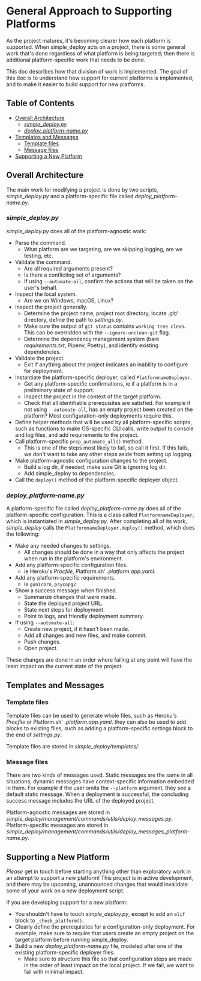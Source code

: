 General Approach to Supporting Platforms
===

As the project matures, it's becoming clearer how each platform is supported. When simple_deploy acts on a project, there is some general work that's done regardless of what platform is being targeted; then there is additional platform-specific work that needs to be done.

This doc describes how that division of work is implemented. The goal of this doc is to understand how support for current platforms is implemented, and to make it easier to build support for new platforms.

Table of Contents
---

- [Overall Architecture](#overall-architecture)
    - [*simple_deploy.py*](#simple_deploypy)
    - [*deploy_platform-name.py*](#deploy_platform-namepy)
- [Templates and Messages](#templates-and-messages)
    - [Template files](#template-files)
    - [Message files](#message-files)
- [Supporting a New Platform](#supporting-a-new-platform)

Overall Architecture
---

The main work for modifying a project is done by two scripts, *simple_deploy.py* and a platform-specific file called *deploy_platform-name.py*.

### *simple_deploy.py*

*simple_deploy.py* does all of the platform-agnostic work:

- Parse the command.
    - What platform are we targeting, are we skipping logging, are we testing, etc.
- Validate the command.
    - Are all required arguments present?
    - Is there a conflicting set of arguments?
    - If using `--automate-all`, confirm the actions that will be taken on the user's behalf.
- Inspect the local system.
    - Are we on Windows, macOS, Linux?
- Inspect the project generally.
    - Determine the project name, project root directory, locate *.git/* directory, define the path to *settings.py*.
    - Make sure the output of `git status` contains `working tree clean`. This can be overridden with the `--ignore-unclean-git` flag.
    - Determine the dependency management system (bare *requirements.txt*, Pipenv, Poetry), and identify existing dependencies.
- Validate the project.
    - Exit if anything about the project indicates an inability to configure for deployment.
- Instantiate the platform-specific deployer, called `PlatformnameDeployer`.
    - Get any platform-specific confirmations, ie if a platform is in a preliminary state of support.
    - Inspect the project in the context of the target platform.
    - Check that all identifiable prerequisites are satisfied. For example if not using `--automate-all`, has an empty project been created on the platform? Most configuration-only deployments require this.
- Define helper methods that will be used by all platform-specific scripts, such as functions to make OS-specific CLI calls, write output to console and log files, and add requirements to the project.
- Call platform-specific `prep_automate_all()` method.
    - This is one of the steps most likely to fail, so call it first. If this fails, we don't want to take any other steps aside from setting up logging.
- Make platform-agnostic configuration changes to the project.
    - Build a log dir, if needed; make sure Git is ignoring log dir.
    - Add simple_deploy to dependencies.
- Call the `deploy()` method of the platform-specific deployer object.

### *deploy_platform-name.py*
    
A platform-specific file called *deploy_platform-name.py* does all of the platform-specific configuration. This is a class called `PlatformnameDeployer`, which is instantiated in *simple_deploy.py*. After completing all of its work, *simple_deploy* calls the `PlatformnameDeployer.deploy()` method, which does the following:

- Make any needed changes to settings.
    - All changes should be done in a way that only affects the project when run in the platform's environment.
- Add any platform-specific configuration files.
    - ie Heroku's *Procfile*, Platform.sh' *.platform.app.yaml*.
- Add any platform-specific requirements.
    - ie `gunicorn`, `psycopg2`
- Show a success message when finished.
    - Summarize changes that were made.
    - State the deployed project URL.
    - State next steps for deployment.
    - Point to logs, and friendly deployment summary.
- If using `--automate-all`:
    - Create new project, if it hasn't been made.
    - Add all changes and new files, and make commit.
    - Push changes.
    - Open project.

These changes are done in an order where failing at any point will have the least impact on the current state of the project.

Templates and Messages
---

### Template files

Template files can be used to generate whole files, such as Heroku's *Procfile* or Platform.sh' *.platform.app.yaml*. they can also be used to add blocks to existing files, such as adding a platform-specific settings block to the end of *settings.py*.

Template files are stored in *simple_deploy/templates/*.

### Message files

There are two kinds of messages used. Static messages are the same in all situations; dynamic messages have context-specific information embedded in them. For example if the user omits the `--platform` argument, they see a default static message. When a deployment is successful, the concluding success message includes the URL of the deployed project.

Platform-agnostic messages are stored in *simple_deploy/management/commands/utils/deploy_messages.py*. Platform-specific messages are stored in *simple_deploy/management/commands/utils/deploy_messages_platform-name.py*. 

Supporting a New Platform
---

*Please* get in touch before starting anything other than exploratory work in an attempt to support a new platform! This project is in active development, and there may be upcoming, unannounced changes that would invalidate some of your work on a new deployment script.

If you are developing support for a new platform:

- You shouldn't have to touch *simple_deploy.py*, except to add an `elif` block to `_check_platform()`.
- Clearly define the prerequisites for a configuration-only deployment. For example, make sure to require that users create an empty project on the target platform before running simple_deploy.
- Build a new *deploy_platform-name.py* file, modeled after one of the existing platform-specific deployer files. 
    - Make sure to structure this file so that configuration steps are made in the order of least impact on the local project. If we fail, we want to fail with minimal impact.